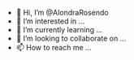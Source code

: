 - 👋 Hi, I’m @AlondraRosendo
- 👀 I’m interested in ...
- 🌱 I’m currently learning ...
- 💞️ I’m looking to collaborate on ...
- 📫 How to reach me ...

<!---
AlondraRosendo/AlondraRosendo is a ✨ special ✨ repository because its `README.md` (this file) appears on your GitHub profile.
You can click the Preview link to take a look at your changes.
--->
